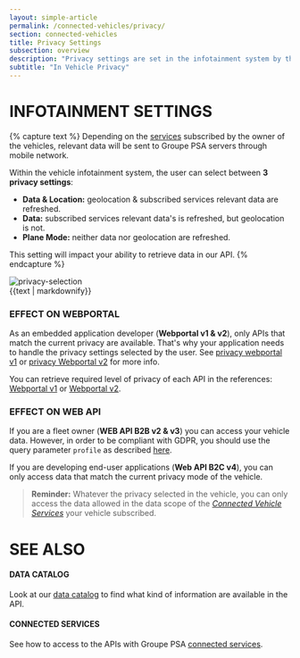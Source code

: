 ```yaml
---
layout: simple-article
permalink: /connected-vehicles/privacy/
section: connected-vehicles
title: Privacy Settings
subsection: overview
description: "Privacy settings are set in the infotainment system by the owner of the vehicle. Find information about these settings here."
subtitle: "In Vehicle Privacy"
---
```


# INFOTAINMENT SETTINGS

{% capture text %}
Depending on the [services]({{site.baseurl}}/connected-vehicles/access-requirements#connected-vehicle-services) subscribed by the owner of the vehicles, relevant data will be sent to Groupe PSA servers through mobile network.

Within the vehicle infotainment system, the user can select between **3 privacy settings**:
- <strong>Data & Location:</strong> geolocation & subscribed services relevant data are refreshed.
- <strong>Data:</strong> subscribed services relevant data's is refreshed, but geolocation is not.
- <strong>Plane Mode:</strong> neither data nor geolocation are refreshed.

This setting will impact your ability to retrieve data in our API.
{% endcapture %}

<div style="overflow: auto">


<img src="{{site.baseurl}}/assets/images/privacy-selection.jpg" alt="privacy-selection" class="content-img-float-right">
<div>
{{text | markdownify}}
</div>
</div>

### EFFECT ON WEBPORTAL

As an embedded application developer (**Webportal v1 & v2**), only APIs that match the current privacy are available. That's why your application needs to handle the privacy settings selected by the user. See [privacy webportal v1]({{site.baseurl}}/webportal/v1/quickstart/#privacy-mode) or [privacy Webportal v2]({{site.baseurl}}/webportal/v2/overview/privacy/#article) for more info.

You can retrieve required level of privacy of each API in the references: [Webportal v1]({{site.baseurl}}/webportal/v1/api-reference/list/#article) or [Webportal v2]({{site.baseurl}}/webportal/v2/api-reference/list/#article).

### EFFECT ON WEB API


If you are a fleet owner (**WEB API B2B v2 & v3**) you can access your vehicle data. However, in order to be compliant with GDPR, you should use the query parameter `profile` as described [here]({{site.baseurl}}/webapi/b2b/api-reference-v2/specification/#section/API-output:/Data-profile).

If you are developing end-user applications (**Web API B2C v4**), you can only access data that match the current privacy mode of the vehicle.

> **Reminder:** Whatever the privacy selected in the vehicle, you can only access the data allowed in the data scope of the *[Connected Vehicle Services]({{site.baseurl}}/connected-vehicles/access-requirements/#vehicle-connected-services)* your vehicle subscribed.

# SEE ALSO

#### DATA CATALOG

Look at our [data catalog]({{site.baseurl}}/connected-vehicles/data-catalog/#article) to find what kind of information are available in the API.


#### CONNECTED SERVICES

See how to access to the APIs with Groupe PSA [connected services]({{site.baseurl}}/connected-vehicles/access-requirements).
